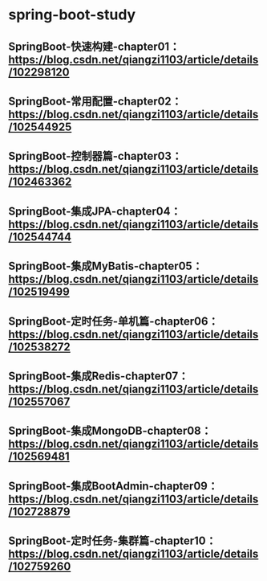 # spring-boot-study

## SpringBoot-快速构建-chapter01：https://blog.csdn.net/qiangzi1103/article/details/102298120
## SpringBoot-常用配置-chapter02：https://blog.csdn.net/qiangzi1103/article/details/102544925
## SpringBoot-控制器篇-chapter03：https://blog.csdn.net/qiangzi1103/article/details/102463362
## SpringBoot-集成JPA-chapter04：https://blog.csdn.net/qiangzi1103/article/details/102544744
## SpringBoot-集成MyBatis-chapter05：https://blog.csdn.net/qiangzi1103/article/details/102519499
## SpringBoot-定时任务-单机篇-chapter06：https://blog.csdn.net/qiangzi1103/article/details/102538272
## SpringBoot-集成Redis-chapter07：https://blog.csdn.net/qiangzi1103/article/details/102557067
## SpringBoot-集成MongoDB-chapter08：https://blog.csdn.net/qiangzi1103/article/details/102569481
## SpringBoot-集成BootAdmin-chapter09：https://blog.csdn.net/qiangzi1103/article/details/102728879
## SpringBoot-定时任务-集群篇-chapter10：https://blog.csdn.net/qiangzi1103/article/details/102759260
